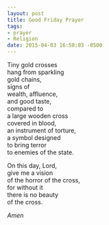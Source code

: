 ```yaml
---
layout: post
title: Good Friday Prayer
tags:
- prayer
- Religion
date: 2015-04-03 16:50:03 -0500
---
```


Tiny gold crosses  
hang from sparkling  
gold chains,  
signs of  
wealth, affluence,  
and good taste,  
compared to   
a large wooden cross  
covered in blood,  
an instrument of torture,  
a symbol designed  
to bring terror  
to enemies of the state.

On this day, Lord,  
give me a vision  
of the horror of the cross,  
for without it  
there is no beauty  
of the cross.

*Amen*

